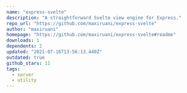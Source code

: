 ```yaml
---
name: "express-svelte"
description: "A straightforward Svelte view engine for Express."
repo_url: "https://github.com/maxiruani/express-svelte"
author: "maxiruani"
homepage: "https://github.com/maxiruani/express-svelte#readme"
downloads: 1
dependents: 2
updated: "2021-07-16T13:56:13.440Z"
outdated: true
github_stars: 11
tags: 
  - server
  - utility
---
```

